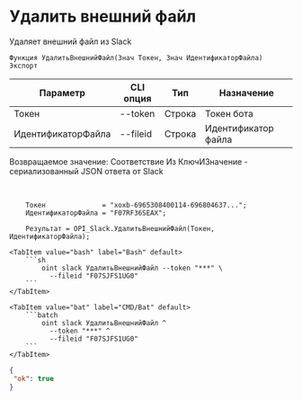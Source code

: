 ﻿---
sidebar_position: 5
---

# Удалить внешний файл
 Удаляет внешний файл из Slack



`Функция УдалитьВнешнийФайл(Знач Токен, Знач ИдентификаторФайла) Экспорт`

  | Параметр | CLI опция | Тип | Назначение |
  |-|-|-|-|
  | Токен | --token | Строка | Токен бота |
  | ИдентификаторФайла | --fileid | Строка | Идентификатор файла |

  
  Возвращаемое значение:   Соответствие Из КлючИЗначение - сериализованный JSON ответа от Slack

<br/>




```bsl title="Пример кода"
    Токен              = "xoxb-6965308400114-696804637...";
    ИдентификаторФайла = "F07RF36SEAX";

    Результат = OPI_Slack.УдалитьВнешнийФайл(Токен, ИдентификаторФайла);
```
    

 <Tabs>
  
    <TabItem value="bash" label="Bash" default>
        ```sh
            oint slack УдалитьВнешнийФайл --token "***" \
              --fileid "F07SJFS1UG0"
        ```
    </TabItem>
  
    <TabItem value="bat" label="CMD/Bat" default>
        ```batch
            oint slack УдалитьВнешнийФайл ^
              --token "***" ^
              --fileid "F07SJFS1UG0"
        ```
    </TabItem>
</Tabs>


```json title="Результат"
{
 "ok": true
}
```
